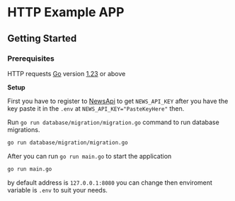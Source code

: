 # HTTP Example APP


## Getting Started


### Prerequisites

HTTP requests [Go](https://go.dev) version [1.23](https://go.dev/doc/devel/release#go1.22.0) or above

**Setup**


First you have to register to [NewsApi](https://newsapi.org/) to get `NEWS_API_KEY` after you have the key
paste it in the `.env` at `NEWS_API_KEY="PasteKeyHere"` then.

Run `go run database/migration/migration.go` command to run database migrations.

```sh
go run database/migration/migration.go
```

After you can run `go run main.go` to start the application

```sh
go run main.go
```

by default address is `127.0.0.1:8080` you can change then enviroment variable is `.env` to suit your needs.
